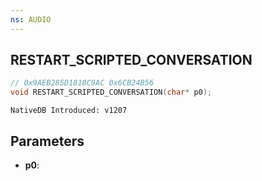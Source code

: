 ```yaml
---
ns: AUDIO
---
```

## RESTART_SCRIPTED_CONVERSATION

```c
// 0x9AEB285D1818C9AC 0x6CB24B56
void RESTART_SCRIPTED_CONVERSATION(char* p0);
```

```
NativeDB Introduced: v1207
```

## Parameters
* **p0**:
